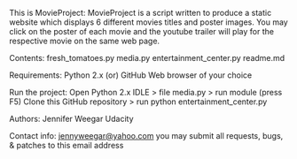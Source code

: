 This is MovieProject:
    MovieProject is a script written to produce a static website which displays
    6 different movies titles and poster images. You may click on the poster
    of each movie and the youtube trailer will play for the respective movie
    on the same web page.

Contents:
    fresh_tomatoes.py
    media.py
    entertainment_center.py
    readme.md

Requirements:
    Python 2.x (or) GitHub
    Web browser of your choice

Run the project:
    Open Python 2.x IDLE > file media.py > run module (press F5)
    Clone this GitHub repository > run python entertainment_center.py

Authors:
    Jennifer Weegar
    Udacity

Contact info:
    jennyweegar@yahoo.com
        you may submit all requests, bugs, & patches to this email address
